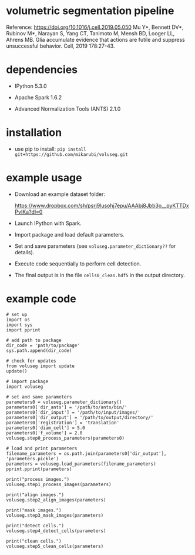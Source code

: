 # volumetric segmentation pipeline #
Reference: https://doi.org/10.1016/j.cell.2019.05.050
Mu Y*, Bennett DV*, Rubinov M*, Narayan S, Yang CT, Tanimoto M, Mensh BD, Looger LL, Ahrens MB.
Glia accumulate evidence that actions are futile and suppress unsuccessful behavior.
Cell, 2019 178:27-43.

# dependencies
- IPython 5.3.0

- Apache Spark 1.6.2

- Advanced Normalization Tools (ANTS) 2.1.0

# installation
- use pip to install: `pip install git+https://github.com/mikarubi/voluseg.git`

# example usage
- Download an example dataset folder: 

	https://www.dropbox.com/sh/psrj9lusohj7epu/AAAbj8Jbb3o__pyKTTDxPvIKa?dl=0

- Launch IPython with Spark.

- Import package and load default parameters.

- Set and save parameters (see `voluseg.parameter_dictionary??` for details).

- Execute code sequentially to perform cell detection.

- The final output is in the file `cells0_clean.hdf5` in the output directory.

# example code

```
# set up
import os
import sys
import pprint

# add path to package
dir_code = 'path/to/package'
sys.path.append(dir_code)

# check for updates
from voluseg import update
update()

# import package
import voluseg

# set and save parameters
parameters0 = voluseg.parameter_dictionary()
parameters0['dir_ants'] = '/path/to/ants/bin/'
parameters0['dir_input'] = '/path/to/input/images/'
parameters0['dir_output'] = '/path/to/output/directory/'
parameters0['registration'] = 'translation'
parameters0['diam_cell'] = 5.0
parameters0['f_volume'] = 2.0
voluseg.step0_process_parameters(parameters0)

# load and print parameters
filename_parameters = os.path.join(parameters0['dir_output'], 'parameters.pickle')
parameters = voluseg.load_parameters(filename_parameters)
pprint.pprint(parameters)

print("process images.")
voluseg.step1_process_images(parameters)

print("align images.")
voluseg.step2_align_images(parameters)

print("mask images.")
voluseg.step3_mask_images(parameters)

print("detect cells.")
voluseg.step4_detect_cells(parameters)

print("clean cells.")
voluseg.step5_clean_cells(parameters)
```
